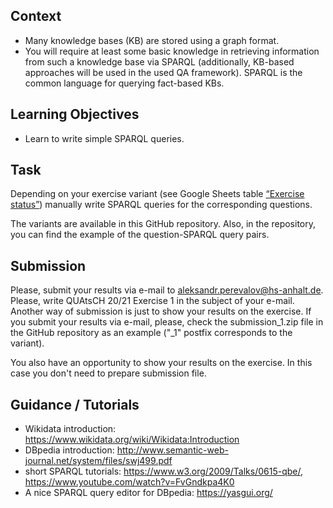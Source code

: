 ## Context

* Many knowledge bases (KB) are stored using a graph format. 
* You will require at least some basic knowledge in retrieving information from such a knowledge base via SPARQL (additionally, KB-based approaches will be used in the used QA framework). SPARQL is the common language for querying fact-based KBs.

## Learning Objectives

* Learn to write simple SPARQL queries.

## Task

Depending on your exercise variant (see Google Sheets table [“Exercise status”](https://docs.google.com/spreadsheets/d/1mwhJmxYYV9TdWdsoFxHXcVjaUN3n-aejQuyXkVlIzmc/edit?usp=sharing)) manually write SPARQL queries for the corresponding questions.

The variants are available in this GitHub repository. Also, in the repository, you can find the example of the question-SPARQL query pairs.

## Submission

Please, submit your results via e-mail to aleksandr.perevalov@hs-anhalt.de. Please, write QUAtsCH 20/21 Exercise 1 in the subject of your e-mail. Another way of submission is just to show your results on the exercise. If you submit your results via e-mail, please, check the submission_1.zip file in the GitHub repository as an example ("_1" postfix corresponds to the variant).

You also have an opportunity to show your results on the exercise. In this case you don't need to prepare submission file.

## Guidance / Tutorials

* Wikidata introduction: https://www.wikidata.org/wiki/Wikidata:Introduction 
* DBpedia introduction: http://www.semantic-web-journal.net/system/files/swj499.pdf
* short SPARQL tutorials: https://www.w3.org/2009/Talks/0615-qbe/, https://www.youtube.com/watch?v=FvGndkpa4K0
* A nice SPARQL query editor for DBpedia: https://yasgui.org/
